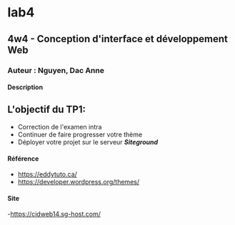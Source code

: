 # lab4
## 4w4 - Conception d'interface et développement Web
### Auteur : Nguyen, Dac Anne 
#### Description

## L\'objectif du TP1:

- Correction de l'examen intra
- Continuer de faire progresser votre thème
- Déployer votre projet sur le serveur **_Siteground_**

#### Référence
- https://eddytuto.ca/
- https://developer.wordpress.org/themes/

#### Site
-https://cidweb14.sg-host.com/

